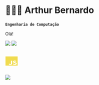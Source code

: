 # 👩🏻‍💻 Arthur Bernardo

**`Engenharia de Computação`**

Olá!

<p>
  <img height="180" src="https://github-readme-stats.vercel.app/api?username=Ashudu&show_icons=true&theme=dark&include_all_commits=true&locale=pt-br" />
  <img 
      height="180" 
      src="https://github-readme-stats.vercel.app/api/top-langs/?username=Ashudu&theme=dark&layout=compact&custom_title=Tecnologias&langs_count=9" 
  />
</p>

<div style="display: inline_block"><br>
  <img align="center" alt="Rafa-Js" height="30" width="40" src="https://raw.githubusercontent.com/devicons/devicon/master/icons/javascript/javascript-plain.svg">
</div>

##

<div>
  <a href="https://www.linkedin.com/in/rafaella-ballerini-45875016a" target="_blank"><img src="https://img.shields.io/badge/-LinkedIn-%230077B5?style=for-the-badge&logo=linkedin&logoColor=white" target="_blank"></a>
</div>
